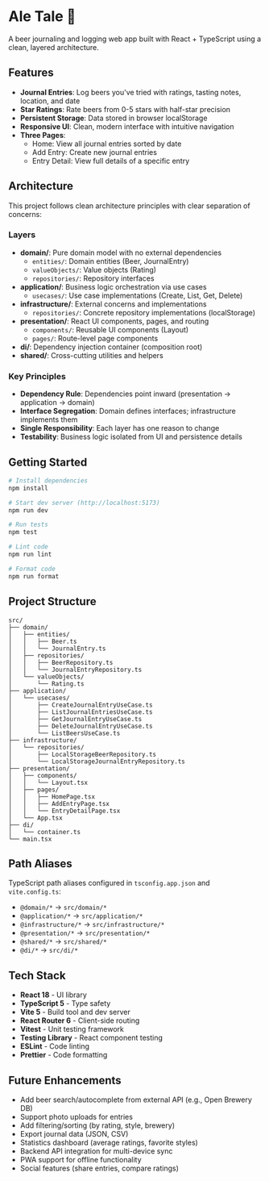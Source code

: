 # Ale Tale 🍺

A beer journaling and logging web app built with React + TypeScript using a clean, layered architecture.

## Features

- **Journal Entries**: Log beers you've tried with ratings, tasting notes, location, and date
- **Star Ratings**: Rate beers from 0-5 stars with half-star precision
- **Persistent Storage**: Data stored in browser localStorage
- **Responsive UI**: Clean, modern interface with intuitive navigation
- **Three Pages**:
  - Home: View all journal entries sorted by date
  - Add Entry: Create new journal entries
  - Entry Detail: View full details of a specific entry

## Architecture

This project follows clean architecture principles with clear separation of concerns:

### Layers

- **domain/**: Pure domain model with no external dependencies
  - `entities/`: Domain entities (Beer, JournalEntry)
  - `valueObjects/`: Value objects (Rating)
  - `repositories/`: Repository interfaces
- **application/**: Business logic orchestration via use cases
  - `usecases/`: Use case implementations (Create, List, Get, Delete)
- **infrastructure/**: External concerns and implementations
  - `repositories/`: Concrete repository implementations (localStorage)
- **presentation/**: React UI components, pages, and routing
  - `components/`: Reusable UI components (Layout)
  - `pages/`: Route-level page components
- **di/**: Dependency injection container (composition root)
- **shared/**: Cross-cutting utilities and helpers

### Key Principles

- **Dependency Rule**: Dependencies point inward (presentation → application → domain)
- **Interface Segregation**: Domain defines interfaces; infrastructure implements them
- **Single Responsibility**: Each layer has one reason to change
- **Testability**: Business logic isolated from UI and persistence details

## Getting Started

```bash
# Install dependencies
npm install

# Start dev server (http://localhost:5173)
npm run dev

# Run tests
npm test

# Lint code
npm run lint

# Format code
npm run format
```

## Project Structure

```
src/
├── domain/
│   ├── entities/
│   │   ├── Beer.ts
│   │   └── JournalEntry.ts
│   ├── repositories/
│   │   ├── BeerRepository.ts
│   │   └── JournalEntryRepository.ts
│   └── valueObjects/
│       └── Rating.ts
├── application/
│   └── usecases/
│       ├── CreateJournalEntryUseCase.ts
│       ├── ListJournalEntriesUseCase.ts
│       ├── GetJournalEntryUseCase.ts
│       ├── DeleteJournalEntryUseCase.ts
│       └── ListBeersUseCase.ts
├── infrastructure/
│   └── repositories/
│       ├── LocalStorageBeerRepository.ts
│       └── LocalStorageJournalEntryRepository.ts
├── presentation/
│   ├── components/
│   │   └── Layout.tsx
│   ├── pages/
│   │   ├── HomePage.tsx
│   │   ├── AddEntryPage.tsx
│   │   └── EntryDetailPage.tsx
│   └── App.tsx
├── di/
│   └── container.ts
└── main.tsx
```

## Path Aliases

TypeScript path aliases configured in `tsconfig.app.json` and `vite.config.ts`:

- `@domain/*` → `src/domain/*`
- `@application/*` → `src/application/*`
- `@infrastructure/*` → `src/infrastructure/*`
- `@presentation/*` → `src/presentation/*`
- `@shared/*` → `src/shared/*`
- `@di/*` → `src/di/*`

## Tech Stack

- **React 18** - UI library
- **TypeScript 5** - Type safety
- **Vite 5** - Build tool and dev server
- **React Router 6** - Client-side routing
- **Vitest** - Unit testing framework
- **Testing Library** - React component testing
- **ESLint** - Code linting
- **Prettier** - Code formatting

## Future Enhancements

- Add beer search/autocomplete from external API (e.g., Open Brewery DB)
- Support photo uploads for entries
- Add filtering/sorting (by rating, style, brewery)
- Export journal data (JSON, CSV)
- Statistics dashboard (average ratings, favorite styles)
- Backend API integration for multi-device sync
- PWA support for offline functionality
- Social features (share entries, compare ratings)

